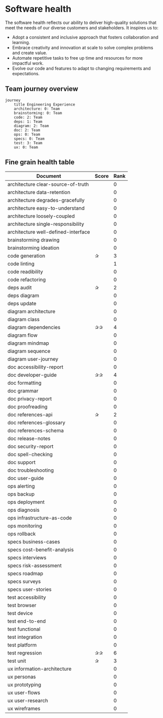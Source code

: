 # Software health

The software health reflects our ability to deliver high-quality solutions
that meet the needs of our diverse customers and stakeholders.
It inspires us to:

-   Adopt a consistent and inclusive approach that fosters collaboration
    and learning.
-   Embrace creativity and innovation at scale to solve complex problems
    and create value.
-   Automate repetitive tasks to free up time and resources for more
    impactful work.
-   Evolve our code and features to adapt to changing requirements and
    expectations.

## Team journey overview

```mermaid
journey
    title Engineering Experience
    architecture: 0: Team
    brainstorming: 0: Team
    code: 2: Team
    deps: 1: Team
    diagram: 2: Team
    doc: 2: Team
    ops: 0: Team
    specs: 0: Team
    test: 3: Team
    ux: 0: Team

```

## Fine grain health table

| Document                            | Score | Rank |
| ----------------------------------- | ----- | ---- |
| architecture clear-source-of-truth  |       | 0    |
| architecture data-retention         |       | 0    |
| architecture degrades-gracefully    |       | 0    |
| architecture easy-to-understand     |       | 0    |
| architecture loosely-coupled        |       | 0    |
| architecture single-responsibility  |       | 0    |
| architecture well-defined-interface |       | 0    |
| brainstorming drawing               |       | 0    |
| brainstorming ideation              |       | 0    |
| code generation                     | ✰     | 3    |
| code linting                        |       | 1    |
| code readibility                    |       | 0    |
| code refactoring                    |       | 0    |
| deps audit                          | ✰     | 2    |
| deps diagram                        |       | 0    |
| deps update                         |       | 0    |
| diagram architecture                |       | 0    |
| diagram class                       |       | 0    |
| diagram dependencies                | ✰✰    | 4    |
| diagram flow                        |       | 0    |
| diagram mindmap                     |       | 0    |
| diagram sequence                    |       | 0    |
| diagram user-journey                |       | 0    |
| doc accessibility-report            |       | 0    |
| doc developer-guide                 | ✰✰    | 4    |
| doc formatting                      |       | 0    |
| doc grammar                         |       | 0    |
| doc privacy-report                  |       | 0    |
| doc proofreading                    |       | 0    |
| doc references-api                  | ✰     | 2    |
| doc references-glossary             |       | 0    |
| doc references-schema               |       | 0    |
| doc release-notes                   |       | 0    |
| doc security-report                 |       | 0    |
| doc spell-checking                  |       | 0    |
| doc support                         |       | 0    |
| doc troubleshooting                 |       | 0    |
| doc user-guide                      |       | 0    |
| ops alerting                        |       | 0    |
| ops backup                          |       | 0    |
| ops deployment                      |       | 0    |
| ops diagnosis                       |       | 0    |
| ops infrastructure-as-code          |       | 0    |
| ops monitoring                      |       | 0    |
| ops rollback                        |       | 0    |
| specs business-cases                |       | 0    |
| specs cost-benefit-analysis         |       | 0    |
| specs interviews                    |       | 0    |
| specs risk-assessment               |       | 0    |
| specs roadmap                       |       | 0    |
| specs surveys                       |       | 0    |
| specs user-stories                  |       | 0    |
| test accessibility                  |       | 0    |
| test browser                        |       | 0    |
| test device                         |       | 0    |
| test end-to-end                     |       | 0    |
| test functional                     |       | 0    |
| test integration                    |       | 0    |
| test platform                       |       | 0    |
| test regression                     | ✰✰    | 6    |
| test unit                           | ✰     | 3    |
| ux information-architecture         |       | 0    |
| ux personas                         |       | 0    |
| ux prototyping                      |       | 0    |
| ux user-flows                       |       | 0    |
| ux user-research                    |       | 0    |
| ux wireframes                       |       | 0    |
